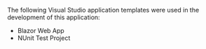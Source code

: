 The following Visual Studio application templates were used in the development of this application:
- Blazor Web App
- NUnit Test Project